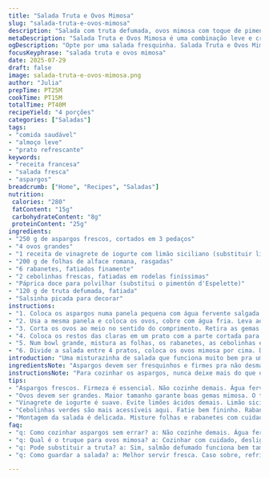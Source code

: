 ```yaml
---
title: "Salada Truta e Ovos Mimosa"
slug: "salada-truta-e-ovos-mimosa"
description: "Salada com truta defumada, ovos mimosa com toque de pimentão doce, aspargos cozidos al dente, e uma cama de folhas de alface romana misturada com radishes e cebolinha. Vinaigrette cítrica com iogurte substitui o molho tradicional. Rápida de fazer, boa pra quem curte frescor e um pouco de defumado, numa combinação leve e crocante. Sem glúten, sem lactose e sem nozes. Quantidades adaptadas para não ficar muito cheia a salada e garantir equilíbrio entre os ingredientes."
metaDescription: "Salada Truta e Ovos Mimosa é uma combinação leve e crocante. Truta defumada, ovos cremosos, aspargos e um toque cítrico."
ogDescription: "Opte por uma salada fresquinha. Salada Truta e Ovos Mimosa traz sabores marcantes e textura crocante. Receita prática e deliciosa."
focusKeyphrase: "salada truta e ovos mimosa"
date: 2025-07-29
draft: false
image: salada-truta-e-ovos-mimosa.png
author: "Julia"
prepTime: PT25M
cookTime: PT15M
totalTime: PT40M
recipeYield: "4 porções"
categories: ["Saladas"]
tags:
- "comida saudável"
- "almoço leve"
- "prato refrescante"
keywords:
- "receita francesa"
- "salada fresca"
- "aspargos"
breadcrumb: ["Home", "Recipes", "Saladas"]
nutrition: 
 calories: "280"
 fatContent: "15g"
 carbohydrateContent: "8g"
 proteinContent: "25g"
ingredients:
- "250 g de aspargos frescos, cortados em 3 pedaços"
- "4 ovos grandes"
- "1 receita de vinagrete de iogurte com limão siciliano (substituir limão comum)"
- "200 g de folhas de alface romana, rasgadas"
- "6 rabanetes, fatiados finamente"
- "2 cebolinhas frescas, fatiadas em rodelas finíssimas"
- "Páprica doce para polvilhar (substitui o pimentón d'Espelette)"
- "120 g de truta defumada, fatiada"
- "Salsinha picada para decorar"
instructions:
- "1. Coloca os aspargos numa panela pequena com água fervente salgada. Cozinha até ficarem al dente, uns 3 a 4 minutos. Escorre e passa imediatamente em água gelada pra parar o cozimento. Reserva num bowl."
- "2. Usa a mesma panela e coloca os ovos, cobre com água fria. Leva ao fogo alto até ferver, então desliga o fogo, tampe e deixa os ovos descansarem por 12 minutos. Retira, escorre e joga água fria gelada pra esfriar rapidinho. Descascá-los sob água corrente e seca numa toalha."
- "3. Corta os ovos ao meio no sentido do comprimento. Retira as gemas, guarda num pote com 3 colheres da vinagrete. Junta 1 clara cortada em pedaços pequenos. Mistura tudo até virar uma pasta cremosa, tempera com sal e pimenta do reino."
- "4. Coloca os restos das claras em um prato com a parte cortada para cima e recheia com a mistura de gemas. Polvilha páprica doce por cima e reserva."
- "5. Num bowl grande, mistura as folhas, os rabanetes, as cebolinhas e os aspargos reservados. Regar com o restante da vinagrete e mexer delicadamente. Prova e ajusta o sal e pimenta."
- "6. Divide a salada entre 4 pratos, coloca os ovos mimosa por cima. Decora com as fatias de truta defumada e salpica um pouco de salsinha picada antes de servir."
introduction: "Uma misturazinha de salada que funciona muito bem pra um almoço leve. Truta defumada, que tem um sabor marcante, junto com ovos mimosa cremosos, crocância dos aspargos e rabanetes, folhas frescas — tudo com um toque cítrico do molho. Tentei diminuir um pouco as quantidades dos ingredientes principais pra não pesar. O pimentón d'Espelette foi trocado pela páprica doce, que fica mais acessível no Brasil e traz sabor suave, sem deixar ardido. E as cebolinhas francesas viraram cebolinhas verdes normais, pra trazer um pouco de familiaridade ao prato e custo melhor. Tempo ajustado também, cada etapa mais enxuta. O segredo está em cozinhar os ovos do jeito certo pra gema ficar firme na medida, nem muito seca nem mole demais. E respeitar o choque térmico dos aspargos pra manter a textura. Pode dobrar essa receita pra servir numa reunião com amigos. Dá pra levar truta defumada do mercado ou do açougue especializado, ou então usar salmão defumado se quiser variar. Misturar bem o molho pra incorporar no recheio dos ovos, pra ficar cremoso, é fundamental. Simples, rápida, gostosa e sem ingredientes difíceis."
ingredientsNote: "Aspargos devem ser fresquinhos e firmes pra não desmancharem ao cozinhar. Corte-os igual pra garantir cozimento uniforme. Ovos grandes ajudam a ter o tamanho ideal dos ovos mimosa. A vinagrete de iogurte com limão siciliano é suave, pode ser caseira ou comprada, mas evite muito ácido pra não dominar os sabores delicados. Troquei o limão tahiti por siciliano pra dar um toque diferente. Rabanetes fatiados finos dão crocância leve, não exagere pra não roubar o protagonismo. Cebolinhas normais cortadas fininho trazem aroma suave, diferente da chalota, mas funcionam bem. Páprica doce é uma troca acessível e saborosa pela pimenta espanhola picante. A truta defumada tem que ser boa, peça fatias finas no mercado ou compre em delicatessen. Salsinha fresca finaliza com aroma e cor, pode usar cebolinha ou coentro se preferir. Tudo é pensado pra equilibrar e renovar um clássico francês com ingredientes fáceis no Brasil."
instructionsNote: "Para cozinhar os aspargos, nunca deixe mais do que o necessário — o choque com água gelada é crucial para interromper o cozimento e preservar firmeza. No preparo dos ovos, desligar o fogo logo após a fervura e abafar os ovos evita que cozinhem demais e fiquem esverdeados na gema. Descascar sob água corrente ajuda a soltar a casca sem quebrar os ovos. Quando rechear as metades de clara com a pasta de gemas, use uma colher pequena ou saco de confeiteiro para um acabamento mais bonito — mas não precisa complicar. Misture bem a pasta pra ficar uniforme, o iogurte na vinagrete traz cremosidade e acidez na medida certa, ajusta temperos antes de usar. Ao montar a salada, misture os legumes e folhas delicadamente pra não amassar nada. Por fim, distribua os ovos mimosa antes de colocar as fatias de truta, que não devem ser mexidas para manter a apresentação. Um toque final de salsinha ou cebolinha dá frescor imediato. Serve imediatamente, evita muito tempo fora da geladeira pra manter os ingredientes frescos."
tips:
- "Aspargos frescos. Firmeza é essencial. Não cozinhe demais. Água fervente salgada. Choque térmico com água gelada. Mantém textura crocante. Verifique sempre a cor."
- "Ovos devem ser grandes. Maior tamanho garante boas gemas mimosa. O tempo de cozimento importa. Desligue o fogo ao ferver. Abafar é chave. Recheio deve ser cremoso."
- "Vinagrete de iogurte é suave. Evite limões ácidos demais. Limão siciliano é melhor. Misturar bem traz cremosidade. Ajuste sal e pimenta ao seu gosto. Cuidado com doses."
- "Cebolinhas verdes são mais acessíveis aqui. Fatie bem fininho. Rabanetes trazem crocância leve. Não exagere nas fatias. Páprica doce substitui bem o pimentón. Sabor suave é ideal."
- "Montagem da salada é delicada. Misture folhas e rabanetes com cuidado. Distribua os ovos por último. Apresente a truta com estilo. Use salsinha para frescor."
faq:
- "q: Como cozinhar aspargos sem errar? a: Não cozinhe demais. Água fervente e choque térmico. Passar por água gelada é crucial. Mantém crocância."
- "q: Qual é o truque para ovos mimosa? a: Cozinhar com cuidado, desligar no ponto certo. Misturar bem as gemas. Creme deve ser leve. Sal e pimenta a gosto."
- "q: Pode substituir a truta? a: Sim, salmão defumado funciona bem também. Busca por opções frescas. Não esqueça sabor e texturas na troca."
- "q: Como guardar a salada? a: Melhor servir fresca. Caso sobre, refrigere. Consuma em até 24 horas. Evite deixar fora da geladeira muito tempo."

---
```

